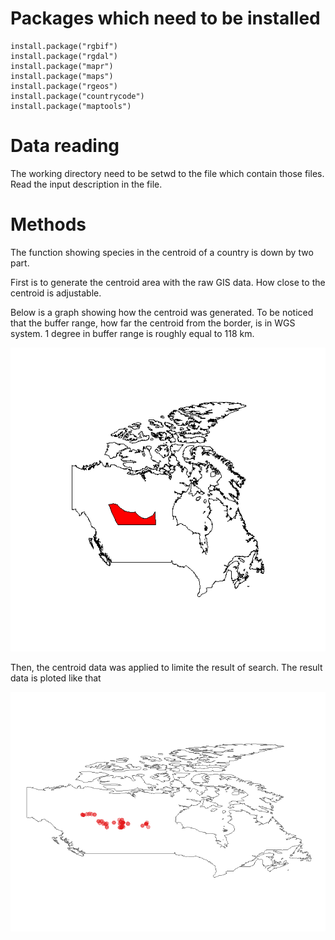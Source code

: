 # Packages which need to be installed

    install.package("rgbif")
    install.package("rgdal")
    install.package("mapr")
    install.package("maps")
    install.package("rgeos")
    install.package("countrycode")
    install.package("maptools")

# Data reading

The working directory need to be setwd to the file which contain those files. Read the input description in the file.

# Methods

The function showing species in the centroid of a country is down by two part.

First is to generate the centroid area with the raw GIS data. How close to the centroid is adjustable.

Below is a graph showing how the centroid was generated. To be noticed that the buffer range, how far the centroid from the border, is in WGS system. 1 degree in buffer range is roughly equal to 118 km.

![Canada centroid](https://github.com/Tim-Yu/Biodiversity-data-cleaning/blob/master/Hard/centroid%20_generation_example.png)

Then, the centroid data was applied to limite the result of search. The result data is ploted like that

![Canada centroid](https://github.com/Tim-Yu/Biodiversity-data-cleaning/blob/master/Hard/Accipiter%20striatus.png)

